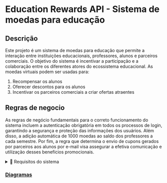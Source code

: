 # Education Rewards API - Sistema de moedas para educação

## Descrição

Este projeto é um sistema de moedas para educação que permite a interação entre instituições educacionais, professores, alunos e parceiros comerciais. O objetivo do sistema é incentivar a participação e a colaboração entre os diferentes atores do ecossistema educacional. As moedas virtuais podem ser usadas para:

1. Recompensar os alunos
2. Oferecer descontos para os alunos
3. Incentivar os parceiros comerciais a criar ofertas atraentes


## Regras de negocio

As regras de negócio fundamentais para o correto funcionamento do sistema incluem a autenticação obrigatória em todos os processos de login, garantindo a segurança e proteção das informações dos usuários. Além disso, a adição automática de 1000 moedas ao saldo dos professores a cada semestre. Por fim, a regra que determina o envio de cupons gerados por parceiros aos alunos por e-mail visa assegurar a efetiva comunicação e utilização desses benefícios promocionais.
<details>
    <summary>📝 Requisitos do sistema</summary>
    
    - I1 -> Eu como Intituição gostaria de exportar .csv para cadastro de professores.
    
    - I2 -> Eu como Intituição gostaria de destivar uma conta professor.
    
    - U1 -> Eu como usuário gostaria de fazer cadastro.
    
    - U2 -> Eu como Usuário gostaria de fazer login.
    
    - U3 -> Eu como Usuário gostaria de ver a conta
    
    - U4 -> Eu como Usuário gostaria de deletar a conta.
    
    - U5 -> Eu como Usuário gostaria de editar as informações de conta.
    
    - C1 -> Eu como Cliente gostaria de ver meu Saldo de moedas.
    
    - C2 -> Eu como Cliente gostaria de ver meu historico e extrato.
    
    - P1 -> Eu como Professor gostaria de fazer transferencias aos meus alunos.
    
    - A1 -> Eu como Aluno gostaria de comprar Ofertas.
    
    - A2 -> Eu como Aluno gostaria de ver Cupom.
    
    - Pa1 -> Eu como Parceiro gostaria de criar Oferta.
    
    - Pa2 -> Eu como Parceiro gostaria de verificar se um Cupom é válido.
    
    - Pa3 -> Eu como Parceiro gostaria tornar Cupom invalido.
</details>
  
### [Diagramas](./docs/docs.md/#diagramas)
